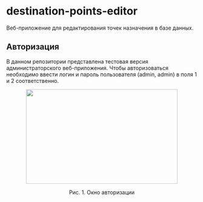 # destination-points-editor
Веб-приложение для редактирования точек назначения в базе данных.

## Авторизация
В данном репозитории представлена тестовая версия администраторского веб-приложения. Чтобы авторизоваться необходимо ввести логин и пароль пользователя (admin, admin) в поля 1 и 2 соответственно.
<p align="center" > 
  <img width="400" height="250" src="https://user-images.githubusercontent.com/61786122/183395338-d669844b-8b1e-4087-b585-eb866531a6d9.png">
</p>
<p align="center">Рис. 1. Окно авторизации<p align="center">
